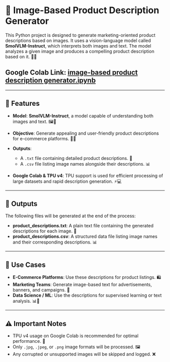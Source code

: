 # 📸 **Image-Based Product Description Generator**

This Python project is designed to generate marketing-oriented product descriptions based on images. It uses a vision-language model called **SmolVLM-Instruct**, which interprets both images and text. The model analyzes a given image and produces a compelling product description based on it. 📝✨

## Google Colab Link: [**image-based product description generator.ipynb**](https://colab.research.google.com/drive/1pyubhtOnggayQdo-EN9XZHJd_ShFE5tj?usp=sharing)





---

## 🌟 **Features**

* **Model**: **SmolVLM-Instruct**, a model capable of understanding both images and text. 🖼️🤖
* **Objective**: Generate appealing and user-friendly product descriptions for e-commerce platforms. 🛒💡
* **Outputs**:

  * A `.txt` file containing detailed product descriptions. 📄
  * A `.csv` file listing image names alongside their descriptions. 📊
* **Google Colab & TPU v4**: TPU support is used for efficient processing of large datasets and rapid description generation. ⚡💻

---

## 📂 **Outputs**

The following files will be generated at the end of the process:

* **product\_descriptions.txt**: A plain text file containing the generated descriptions for each image. 📝
* **product\_descriptions.csv**: A structured data file listing image names and their corresponding descriptions. 📊

---
## 🎯 **Use Cases**

* **E-Commerce Platforms**: Use these descriptions for product listings. 🛍️
* **Marketing Teams**: Generate image-based text for advertisements, banners, and campaigns. 📣
* **Data Science / ML**: Use the descriptions for supervised learning or text analysis. 📊🤖
---
## ⚠️ **Important Notes**

* TPU v4 usage on Google Colab is recommended for optimal performance. 🚀
* Only `.jpg`, `.jpeg`, or `.png` image formats will be processed. 🖼️
* Any corrupted or unsupported images will be skipped and logged. ❌
